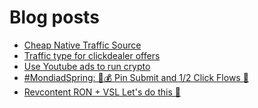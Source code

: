 # Blog posts
<!-- BLOG-POST-LIST:START -->
- [Cheap Native Traffic Source](https://afflift.com/f/threads/cheap-native-traffic-source.10472/)
- [Traffic type for clickdealer offers](https://afflift.com/f/threads/traffic-type-for-clickdealer-offers.10481/)
- [Use Youtube ads to run crypto](https://afflift.com/f/threads/use-youtube-ads-to-run-crypto.10441/)
- [#MondiadSpring: 💸💰 Pin Submit and 1/2 Click Flows 🚀](https://afflift.com/f/threads/mondiadspring-%F0%9F%92%B8%F0%9F%92%B0-pin-submit-and-1-2-click-flows-%F0%9F%9A%80.10455/)
- [Revcontent RON + VSL Let&#39;s do this 🚀](https://afflift.com/f/threads/revcontent-ron-vsl-lets-do-this-%F0%9F%9A%80.9662/)
<!-- BLOG-POST-LIST:END -->
